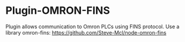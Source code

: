 # Plugin-OMRON-FINS
Plugin allows communication to Omron PLCs using FINS protocol.
Use a library omron-fins: https://github.com/Steve-Mcl/node-omron-fins

